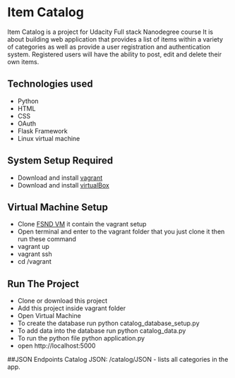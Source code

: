 # Item Catalog
Item Catalog is a project for Udacity Full stack Nanodegree course
It is about building  web application that provides a list of items within a variety of categories as well as provide a user registration and authentication system. Registered users will have the ability to post, edit and delete their own items.

## Technologies used
* Python
* HTML
* CSS
* OAuth
* Flask Framework
* Linux virtual machine

## System Setup Required
* Download and install [vagrant](https://www.vagrantup.com/)
* Download and install [virtualBox](https://www.virtualbox.org/)

## Virtual Machine Setup
* Clone [FSND VM](https://github.com/udacity/fullstack-nanodegree-vm) it contain the vagrant setup
* Open terminal and enter to the vagrant folder that you just clone it then run these command
 * vagrant up
 * vagrant ssh
 * cd /vagrant

## Run The Project
* Clone or download this project
* Add this project inside vagrant folder
* Open Virtual Machine
* To create the database run python catalog_database_setup.py
* To add data into the database run python catalog_data.py
* To run the python file python application.py
* open http://localhost:5000

##JSON Endpoints
Catalog JSON: /catalog/JSON - lists all categories in the app.
